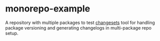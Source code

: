 # monorepo-example
A repository with multiple packages to test [changesets](https://github.com/changesets/changesets) tool for handling package versioning and generating changelogs in multi-package repo setup.
